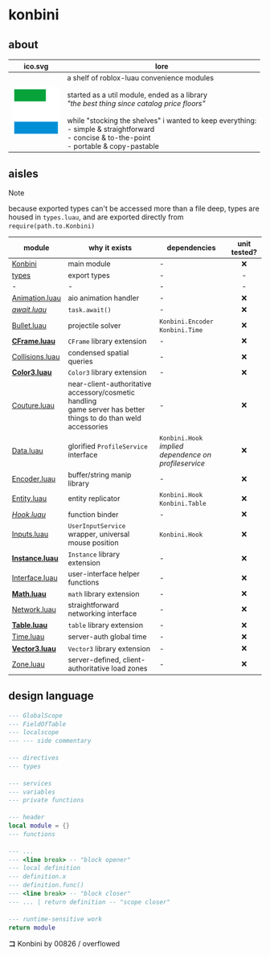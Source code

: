 # konbini

## about

|ico.svg|lore|
|-|-|
|<img src="./konbini-ico.svg" width="96"/>|a shelf of roblox-luau convenience modules<br><br>started as a util module, ended as a library<br>*"the best thing since catalog price floors"*<br><br>while "stocking the shelves" i wanted to keep everything:<br>- simple & straightforward<br>- concise & to-the-point<br>- portable & copy-pastable|

## aisles

> [!NOTE]
> because exported types can't be accessed more than a file deep, types are housed in `types.luau`, and are exported directly from `require(path.to.Konbini)`

|module|why it exists|dependencies|unit tested?|
|-|-|-|:-:|
|[Konbini](./Konbini/init.luau)|main module|-|❌|
|[types](./Konbini/types.luau)|export types|-|-|
|-|-|-|-|
|[Animation.luau](./Konbini/Animation/init.luau)|aio animation handler|-|❌|
|*[await.luau](./Konbini/await/init.luau)*|`task.await()`|-|❌|
|[Bullet.luau](./Konbini/Bullet/init.luau)|projectile solver|`Konbini.Encoder`<br>`Konbini.Time`|❌|
|**[CFrame.luau](./Konbini/CFrame/init.luau)**|`CFrame` library extension|-|❌|
|[Collisions.luau](./Konbini/Collisions/init.luau)|condensed spatial queries|-|❌|
|**[Color3.luau](./Konbini/Color3/init.luau)**|`Color3` library extension|-|❌|
|[Couture.luau](./Konbini/Couture/init.luau)|near-client-authoritative accessory/cosmetic handling<br>game server has better things to do than weld accessories|-|❌|
|[Data.luau](./Konbini/Data/init.luau)|glorified `ProfileService` interface|`Konbini.Hook`<br>*implied dependence on profileservice*|❌|
|[Encoder.luau](./Konbini/Encoder/init.luau)|buffer/string manip library|-|❌|
|[Entity.luau](./Konbini/Entity/init.luau)|entity replicator|`Konbini.Hook`<br>`Konbini.Table`|❌|
|*[Hook.luau](./Konbini/Hook/init.luau)*|function binder|-|❌|
|[Inputs.luau](./Konbini/Inputs/init.luau)|`UserInputService` wrapper, universal mouse position|`Konbini.Hook`|❌|
|**[Instance.luau](./Konbini/Instance/init.luau)**|`Instance` library extension|-|❌|
|[Interface.luau](./Konbini/Interface/init.luau)|user-interface helper functions|-|❌|
|**[Math.luau](./Konbini/Math/init.luau)**|`math` library extension|-|❌|
|[Network.luau](./Konbini/Network/init.luau)|straightforward networking interface|-|❌|
|**[Table.luau](./Konbini/Table/init.luau)**|`table` library extension|-|❌|
|[Time.luau](./Konbini/Tween/init.luau)|server-auth global time|-|❌|
|**[Vector3.luau](./Konbini/Vector3/init.luau)**|`Vector3` library extension|-|❌|
|[Zone.luau](./Konbini/Zone/init.luau)|server-defined, client-authoritative load zones|-|❌|

## design language

```lua
--- GlobalScope
--- FieldOfTable
--- localscope
--- --- side commentary

--- directives
--- types

--- services
--- variables
--- private functions

--- header
local module = {}
--- functions

--- ...
--- <line break> -- "block opener"
--- local definition
--- definition.x
--- definition.func()
--- <line break> -- "block closer"
--- ... | return definition -- "scope closer"

--- runtime-sensitive work
return module
```

**コ** Konbini by 00826 / overflowed